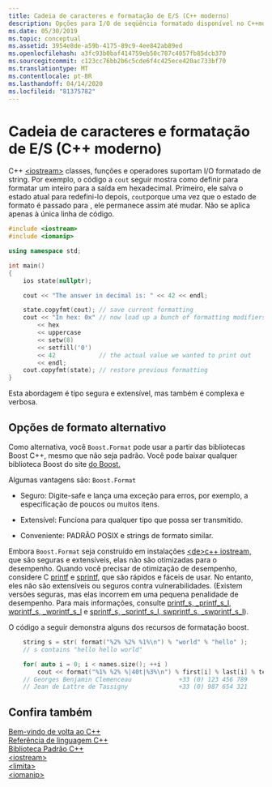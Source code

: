 ```yaml
---
title: Cadeia de caracteres e formatação de E/S (C++ moderno)
description: Opções para I/O de seqüência formatado disponível no C++moderno.
ms.date: 05/30/2019
ms.topic: conceptual
ms.assetid: 3954e8de-a59b-4175-89c9-4ee842ab89ed
ms.openlocfilehash: a3fc93b0baf414759eb50c787c4057fb85dcb370
ms.sourcegitcommit: c123cc76bb2b6c5cde6f4c425ece420ac733bf70
ms.translationtype: MT
ms.contentlocale: pt-BR
ms.lasthandoff: 04/14/2020
ms.locfileid: "81375782"
---
```

# <a name="string-and-io-formatting-modern-c"></a>Cadeia de caracteres e formatação de E/S (C++ moderno)

C++ [ \<iostream>](../standard-library/iostream.md) classes, funções e operadores suportam I/O formatado de string. Por exemplo, o código a `cout` seguir mostra como definir para formatar um inteiro para a saída em hexadecimal. Primeiro, ele salva o estado atual para redefini-lo depois, `cout`porque uma vez que o estado de formato é passado para , ele permanece assim até mudar. Não se aplica apenas à única linha de código.

```cpp
#include <iostream>
#include <iomanip>

using namespace std;

int main()
{
    ios state(nullptr);

    cout << "The answer in decimal is: " << 42 << endl;

    state.copyfmt(cout); // save current formatting
    cout << "In hex: 0x" // now load up a bunch of formatting modifiers
        << hex
        << uppercase
        << setw(8)
        << setfill('0')
        << 42            // the actual value we wanted to print out
        << endl;
    cout.copyfmt(state); // restore previous formatting
}
```

Esta abordagem é tipo segura e extensível, mas também é complexa e verbosa.

## <a name="alternative-format-options"></a>Opções de formato alternativo

Como alternativa, você `Boost.Format` pode usar a partir das bibliotecas Boost C++, mesmo que não seja padrão. Você pode baixar qualquer biblioteca Boost do site [do Boost.](https://www.boost.org/)

Algumas vantagens são: `Boost.Format`

- Seguro: Digite-safe e lança uma exceção para erros, por exemplo, a especificação de poucos ou muitos itens.

- Extensível: Funciona para qualquer tipo que possa ser transmitido.

- Conveniente: PADRÃO POSIX e strings de formato similar.

Embora `Boost.Format` seja construído em instalações [ \<de>c++ iostream,](../standard-library/iostream-programming.md) que são seguras e extensíveis, elas não são otimizadas para o desempenho. Quando você precisar de otimização de desempenho, considere C [printf](../c-runtime-library/reference/printf-printf-l-wprintf-wprintf-l.md) e [sprintf](../c-runtime-library/reference/sprintf-sprintf-l-swprintf-swprintf-l-swprintf-l.md), que são rápidos e fáceis de usar. No entanto, eles não são extensíveis ou seguros contra vulnerabilidades. (Existem versões seguras, mas elas incorrem em uma pequena penalidade de desempenho. Para mais informações, consulte [printf_s, _printf_s_l, wprintf_s, _wprintf_s_l](../c-runtime-library/reference/printf-s-printf-s-l-wprintf-s-wprintf-s-l.md) e [sprintf_s, _sprintf_s_l, swprintf_s, _swprintf_s_l](../c-runtime-library/reference/sprintf-s-sprintf-s-l-swprintf-s-swprintf-s-l.md)).

O código a seguir demonstra alguns dos recursos de formatação boost.

```cpp
    string s = str( format("%2% %2% %1%\n") % "world" % "hello" );
    // s contains "hello hello world"

    for( auto i = 0; i < names.size(); ++i )
        cout << format("%1% %2% %|40t|%3%\n") % first[i] % last[i] % tel[i];
    // Georges Benjamin Clemenceau             +33 (0) 123 456 789
    // Jean de Lattre de Tassigny              +33 (0) 987 654 321
```

## <a name="see-also"></a>Confira também

[Bem-vindo de volta ao C++](../cpp/welcome-back-to-cpp-modern-cpp.md)<br/>
[Referência de linguagem C++](../cpp/cpp-language-reference.md)<br/>
[Biblioteca Padrão C++](../standard-library/cpp-standard-library-reference.md)<br/>
[\<iostream>](../standard-library/iostream.md)<br/>
[\<limita>](../standard-library/limits.md)<br/>
[\<iomanip>](../standard-library/iomanip.md)
